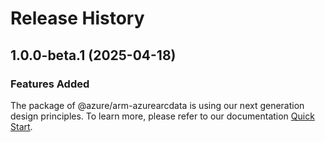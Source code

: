 # Release History
    
## 1.0.0-beta.1 (2025-04-18)

### Features Added

The package of @azure/arm-azurearcdata is using our next generation design principles. To learn more, please refer to our documentation [Quick Start](https://aka.ms/azsdk/js/mgmt/quickstart).
